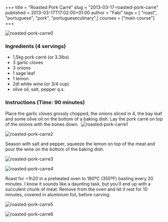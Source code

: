 +++
title = "Roasted Pork Carré"
slug = "2013-03-17-roasted-pork-carre"
published = 2013-03-17T17:02:00+01:00
author = "Fabi"
tags = [ "roast", "portuguese", "pork", "portugueseculinary",]
courses = ["main course"]
+++

![roasted-pork-carre0](/images/2013-03-17-roasted-pork-carre-IMG_2814.JPG)

<h3>Ingredients (<span class="yield">4 servings</span>)</h3>

-   1,5kg pork carré (or 3.3lbs)
-   3 garlic cloves
-   3 onions
-   1 sage leaf
-   1 lemon
-   2dl white wine (or 3/4 cup)
-   olive oil, salt, pepper q.s.

<h3>Instructions (Time: <span class="duration">90 minutes</span>)</h3>

Place the garlic cloves grossly chopped, the onions sliced in 4, the bay leaf and some olive oil on the bottom of a baking dish. Lay the pork carré on top of the onions with the bones down. 
![roasted-pork-carre1](/images/2013-03-17-roasted-pork-carre-P1040211.JPG)

![roasted-pork-carre2](/images/2013-03-17-roasted-pork-carre-P1040212.JPG)

Season with salt and pepper, squeeze the lemon on top of the meat and pour the wine on the bottom of the baking dish.

![roasted-pork-carre3](/images/2013-03-17-roasted-pork-carre-P1040213.JPG)

![roasted-pork-carre4](/images/2013-03-17-roasted-pork-carre-P1040214.JPG)

Roast for ~1h20 in a preheated oven to 180ºC (355ºF) basting every 20 minutes. I know it sounds like a daunting task, but you'll end up with a succulent chunk of meat. Remove from the oven and let it rest for 10 minutes, covered in aluminium foil, before carving.

![roasted-pork-carre5](/images/2013-03-17-roasted-pork-carre-IMG_2827.JPG)

![roasted-pork-carre6](/images/2013-03-17-roasted-pork-carre-IMG_2837.JPG)
